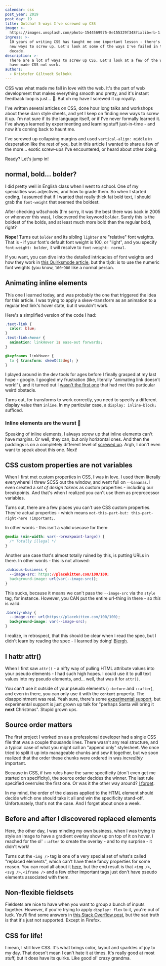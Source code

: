 ```yaml
---
calendar: css
post_year: 2019
post_day: 19
title: Gotcha! 5 ways I've screwed up CSS
image: >-
  https://images.unsplash.com/photo-1544569975-8e155329f348?ixlib=rb-1.2.1&ixid=eyJhcHBfaWQiOjEyMDd9&auto=format&fit=crop&w=1200&q=80
ingress: >-
  10 years of writing CSS has taught me one important lesson - there's always
  new ways to screw up. Let's look at some of the ways I've failed in the last
  decade.
description: >-
  There are a lot of ways to screw up CSS. Let's look at a few of the ways I
  have made CSS not work.
authors:
  - Kristofer Giltvedt Selbekk
---
```

CSS was what made me fall in love with the web. It's the part of web development that makes everything smooth and pretty, and it's instant feedback loop is just... 🤤. But oh my have I screwed it up royally.

I've written several articles on CSS, done hour long talks and workshops about these darn style sheets, and yet I keep on finding new ways to screw it up. I'm not sure if its the language itself, or if I've never formally learned it. I've always learned by experimenting and learning stuff just-in-time - and now it's coming back to haunt me.

I've screwed up collapsing margins and used `vertical-align: middle` in desperation like the rest of you, but in this article I wanted to share a few of the more... exotic screw-ups I've encountered, or heard about other doing.

Ready? Let's jump in!

## normal, bold... bolder?

I did pretty well in English class when I went to school. One of my specialties was adjectives, and how to grade them. So when I started coding, I assumed that if I wanted that really thick fat bold text, I should grab the `font-weight` that seemed the boldest.

After checking w3schools (I'm sorry, it was the best there was back in 2005 or whenever this was), I discovered the keyword `bolder`. Surely this is the boldest of the bolds, and at least much more bold than the regular bold, right?

**Nope!** Turns out `bolder` and its sibling `lighter` are "relative" font weights. That is - if your font's default font weight is 100, or "light", and you specify `font-weight: bolder`, it will resolve to `font-weight: normal`.

If you want, you can dive into the detailed intricacies of font weights and how they work in [this Quirksmode article](https://www.quirksmode.org/css/text/fontweight.html), but the tl;dr: is to use the numeric font weights (you know, `100`-`900` like a normal person.

## Animating inline elements

This one I learned today, and was probably the one that triggered the idea for this article. I was trying to apply a skew-transform as an animation to a regular text link's hover state, but it wouldn't work.

Here's a simplified version of the code I had:

```css
.text-link {
  color: blue;
}
.text-link:hover {
  animation: linkHover 1s ease-out forwards;
}

@keyframes linkHover {
  to { transform: skewX(15deg); }
}
```

I played around in the dev tools for ages before I finally grasped at my last hope - google. I googled my frustration (like, literally "animating link doesn't work!"), and it turned out I [wasn't the first one](https://stackoverflow.com/questions/20022097/css-animation-not-working-for-a-tag) that had met this particular weird obstacle. 

Turns out, for transforms to work correctly, you need to specify a different display value than `inline`. In my particular case, a `display: inline-block;` sufficed. 

### Inline elements are the wurst 🌭

Speaking of inline elements, I always screw up that inline elements can't have margins. Or well, they can, but only horizontal ones. And then the paddings is on a completely different level of [screwed up](https://codepen.io/selbekk/pen/oNgBgVb?editors=1100). Argh, I don't even want to speak about this one. Next!

## CSS custom properties are not variables

When I first met custom properties in CSS, I was in love. I used them literally everywhere! I threw SCSS out the window, and went full on `--bananas`. I even created a _set of design tokens_ as custom properties - including our breakpoints. And that's when I realized you can't use them as preprocessor variables.

Turns out, there are a few places you can't use CSS custom properties. They're actual properties - which means `not-this-part-but: this-part-right-here !important;`. 

In other words - this isn't a valid usecase for them:

```css
@media (min-width: var(--breakpoint-large)) {
  /* Totally illegal */
}
```

Another use case that's almost totally ruined by this, is putting URLs in there. In other words - this is not allowed:

```css
.dubious-business {
  --image-src: https://placekitten.com/100/100;
  background-image: url(var(--image-src));
}
```
This sucks, because it means we can't pass the `--image-src` via the `style` tag, for instance. However, you CAN put the entire url-thing in there - so _this_ is valid:

```css
.barely-okay {
  --image-src: url(https://placekitten.com/100/100);
  background-image: var(--image-src);
}
```

I realize, in retrospect, that this should be clear when I read the spec, but I didn't learn by reading the spec - I learned by doing! [Blergh](https://stackoverflow.com/questions/40722882/css-native-variables-not-working-in-media-queries/40723269#40723269).

## I hattr attr()

When I first saw `attr()` - a nifty way of pulling HTML attribute values into your pseudo elements - I had such high hopes. I could use it to pull text values into my pseudo elements, and... well, that was it for `attr()`.

You can't use it outside of your pseudo elements (`::before` and `::after`), and even in there, you can only use it with the `content` property. The disappointment was real. Yeah sure, there's some [experimental support](https://developer.mozilla.org/en-US/docs/Web/CSS/attr), but experimental support is just grown up talk for "perhaps Santa will bring it **next** Christmas". Stupid grown ups.

## Source order matters

The first project I worked on as a professional developer had a single CSS file that was a couple thousands lines. There wasn't any real structure, and a typical case of what you might call an "append only" stylesheet. We once tried to split it up into manageable chunks and sew it together, but we soon realized that the order these chunks were ordered in was _incredibly_ important. 

Because in CSS, if two rules have the same specificity (don't even get me started on specificity), the source order decides the winner. The last rule specified overrules the first one. Or was it the other way around? [I forget](https://codepen.io/selbekk/pen/gObgpLo). 

In my mind, the order of the classes applied to the HTML element should decide which one should take it all and win the specificity stand-off. Unfortunately, that's not the case. And I forget about once a week.

## Before and after I discovered replaced elements

Here, the other day, I was minding my own business, when I was trying to style an image to have a gradient overlay show up on top of it on hover. I reached for the ol' `::after` to create the overlay - and to my surprise - it didn't work!

Turns out the `<img />` tag is one of a very special set of what's called "replaced elements", which can't have these fancy properties for some reason. You can read all about it [here](http://ahmed.amayem.com/html-replaced-elements-non-replaced-elements-examples/), but the end result is that `<img />`, `<svg />`, `<iframe />` and a few other important tags just don't have pseudo elements associated with them.

## Non-flexible fieldsets

Fieldsets are nice to have when you want to group a bunch of inputs together. However, if you're trying to apply `display: flex` to it, you're out of luck. You'll find some answers in [this Stack Overflow post](https://stackoverflow.com/questions/28078681/why-cant-fieldset-be-flex-containers), but the sad truth is that it's just not supported. Except in Firefox.

## CSS for life!

I mean, I still love CSS. It's what brings color, layout and sparkles of joy to my day. That doesn't mean I can't hate it at times. It's really good at most stuff, but it does have its quirks. Like good ol' crazy grandma.
